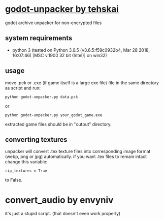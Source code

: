 # [godot-unpacker by tehskai](https://github.com/tehskai/godot-unpacker)
godot archive unpacker for non-encrypted files

## system requirements
* python 3 (tested on Python 3.6.5 (v3.6.5:f59c0932b4, Mar 28 2018, 16:07:46) [MSC v.1900 32 bit (Intel)] on win32)

## usage
move .pck or .exe (if game itself is a large exe file) file in the same directory as script and run:
```
python godot-unpacker.py data.pck
```
or
```
python godot-unpacker.py your_godot_game.exe
```
extracted game files should be in "output" directory.
## converting textures
unpacker will convert .tex texture files into corresponding image format (webp, png or jpg) automatically. if you want .tex files to remain intact change this variable:
```
rip_textures = True
```
to False.

# convert_audio by envyniv
it's just a stupid script. (that doesn't even work properly)

